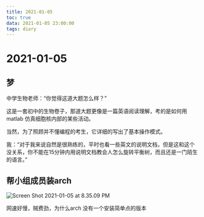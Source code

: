 ```yaml
---
title: 2021-01-05
toc: true
data: 2021-01-05 23:00:00
tags: diary
---
```


# 2021-01-05

## 梦

中学生物老师：“你觉得这道大题怎么样？”



这是一套初中的生物卷子，那道大题更像是一篇英语阅读理解，考的是如何用matlab 仿真细胞核内部的某些活动。

当然，为了照顾并不懂编程的考生，它详细的写出了基本操作模式。



我：“对于我来说自然是很熟练的，平时也看一些英文的说明文档，但是这和这个没关系，你不能在15分钟内用说明文档教会人怎么旋转平衡树，而且还是一门陌生的语言。”

## 帮小组成员装arch

![Screen Shot 2021-01-05 at 8.35.09 PM](https://tva1.sinaimg.cn/large/0081Kckwly1gmd3k2jtv3j315p0u0npe.jpg)

网速好慢，贼费劲，为什么arch 没有一个安装简单点的版本